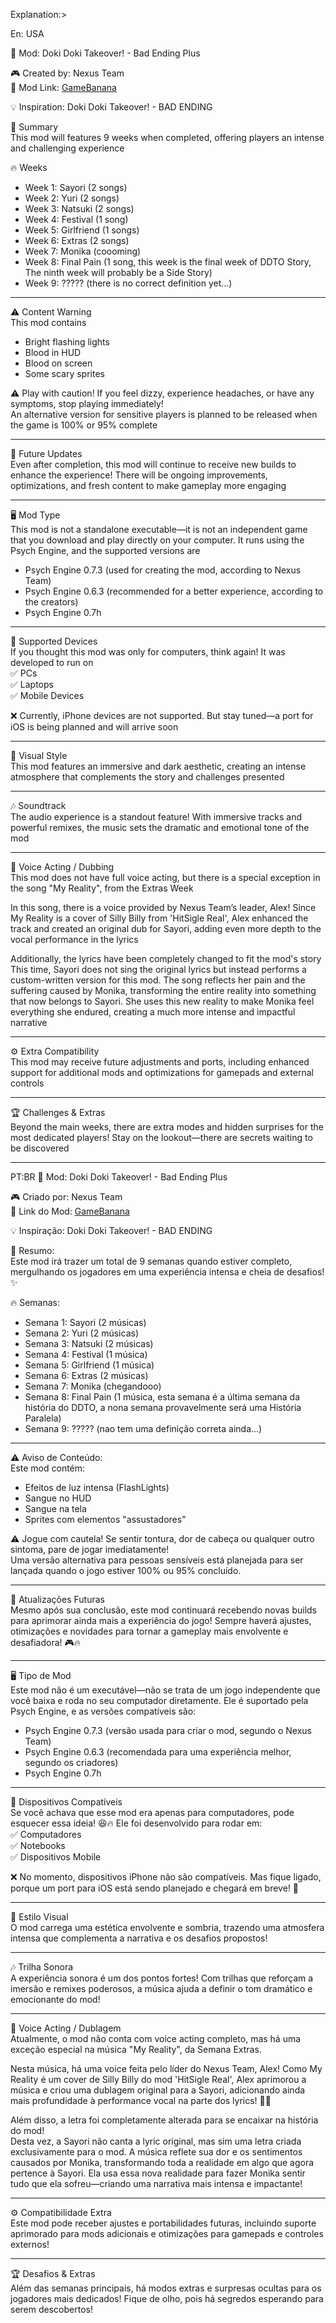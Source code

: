 Explanation:>

En: USA

📌 Mod: Doki Doki Takeover! - Bad Ending Plus

🎮 Created by: Nexus Team  
🔗 Mod Link: [GameBanana](https://gamebanana.com/wips/92537)  

💡 Inspiration: Doki Doki Takeover! - BAD ENDING  

📝 Summary  
This mod will features 9 weeks when completed, offering players an intense and challenging experience  

🔥 Weeks  
- Week 1: Sayori (2 songs)
- Week 2: Yuri  (2 songs)
- Week 3: Natsuki  (2 songs)
- Week 4: Festival  (1 song)
- Week 5: Girlfriend (1 songs)
- Week 6: Extras  (2 songs)
- Week 7: Monika  (coooming)
- Week 8: Final Pain (1 song, this week is the final week of DDTO Story, The ninth week will probably be a Side Story)
- Week 9: ????? (there is no correct definition yet...)
---

⚠️ Content Warning  
This mod contains  
- Bright flashing lights  
- Blood in HUD  
- Blood on screen  
- Some scary sprites  

⚠ Play with caution! If you feel dizzy, experience headaches, or have any symptoms, stop playing immediately!  
An alternative version for sensitive players is planned to be released when the game is 100% or 95% complete  

---

🔄 Future Updates  
Even after completion, this mod will continue to receive new builds to enhance the experience! There will be ongoing improvements, optimizations, and fresh content to make gameplay more engaging  

---

🖥️ Mod Type  
This mod is not a standalone executable—it is not an independent game that you download and play directly on your computer. It runs using the Psych Engine, and the supported versions are  
- Psych Engine 0.7.3 (used for creating the mod, according to Nexus Team)  
- Psych Engine 0.6.3 (recommended for a better experience, according to the creators)  
- Psych Engine 0.7h  

---

📱 Supported Devices  
If you thought this mod was only for computers, think again! It was developed to run on  
✅ PCs  
✅ Laptops  
✅ Mobile Devices  

❌ Currently, iPhone devices are not supported. But stay tuned—a port for iOS is being planned and will arrive soon  

---

🎨 Visual Style  
This mod features an immersive and dark aesthetic, creating an intense atmosphere that complements the story and challenges presented  

---

🎶 Soundtrack  
The audio experience is a standout feature! With immersive tracks and powerful remixes, the music sets the dramatic and emotional tone of the mod  

---

🎤 Voice Acting / Dubbing  
This mod does not have full voice acting, but there is a special exception in the song "My Reality", from the Extras Week  

In this song, there is a voice provided by Nexus Team’s leader, Alex! Since My Reality is a cover of Silly Billy from 'HitSigle Real', Alex enhanced the track and created an original dub for Sayori, adding even more depth to the vocal performance in the lyrics  

Additionally, the lyrics have been completely changed to fit the mod's story  
This time, Sayori does not sing the original lyrics but instead performs a custom-written version for this mod. The song reflects her pain and the suffering caused by Monika, transforming the entire reality into something that now belongs to Sayori. She uses this new reality to make Monika feel everything she endured, creating a much more intense and impactful narrative  

---

⚙️ Extra Compatibility  
This mod may receive future adjustments and ports, including enhanced support for additional mods and optimizations for gamepads and external controls  

---

🏆 Challenges & Extras  
Beyond the main weeks, there are extra modes and hidden surprises for the most dedicated players! Stay on the lookout—there are secrets waiting to be discovered  

---

PT:BR
📌 Mod: Doki Doki Takeover! - Bad Ending Plus  

🎮 Criado por: Nexus Team  
🔗 Link do Mod: [GameBanana](https://gamebanana.com/wips/92537)  

💡 Inspiração: Doki Doki Takeover! - BAD ENDING  

📝 Resumo:  
Este mod irá trazer um total de 9 semanas quando estiver completo, mergulhando os jogadores em uma experiência intensa e cheia de desafios! ✨  

🔥 Semanas:  
- Semana 1: Sayori (2 músicas)
- Semana 2: Yuri (2 músicas)
- Semana 3: Natsuki (2 músicas)
- Semana 4: Festival (1 música)
- Semana 5: Girlfriend (1 música)
- Semana 6: Extras (2 músicas)
- Semana 7: Monika (chegandooo)
- Semana 8: Final Pain (1 música, esta semana é a última semana da história do DDTO, a nona semana provavelmente será uma História Paralela)
- Semana 9: ????? (nao tem uma definição correta ainda...)

---

⚠️ Aviso de Conteúdo:  
Este mod contém:  
- Efeitos de luz intensa (FlashLights)  
- Sangue no HUD  
- Sangue na tela  
- Sprites com elementos "assustadores"  

⚠ Jogue com cautela! Se sentir tontura, dor de cabeça ou qualquer outro sintoma, pare de jogar imediatamente!  
Uma versão alternativa para pessoas sensíveis está planejada para ser lançada quando o jogo estiver 100% ou 95% concluído.  

---

🔄 Atualizações Futuras  
Mesmo após sua conclusão, este mod continuará recebendo novas builds para aprimorar ainda mais a experiência do jogo! Sempre haverá ajustes, otimizações e novidades para tornar a gameplay mais envolvente e desafiadora! 🎮🔥  

---

🖥️ Tipo de Mod  
Este mod não é um executável—não se trata de um jogo independente que você baixa e roda no seu computador diretamente. Ele é suportado pela Psych Engine, e as versões compatíveis são:  
- Psych Engine 0.7.3 (versão usada para criar o mod, segundo o Nexus Team)  
- Psych Engine 0.6.3 (recomendada para uma experiência melhor, segundo os criadores)  
- Psych Engine 0.7h  

---

📱 Dispositivos Compatíveis  
Se você achava que esse mod era apenas para computadores, pode esquecer essa ideia! 😆🔥 Ele foi desenvolvido para rodar em:  
✅ Computadores  
✅ Notebooks  
✅ Dispositivos Mobile  

❌ No momento, dispositivos iPhone não são compatíveis. Mas fique ligado, porque um port para iOS está sendo planejado e chegará em breve! 🚀  

---

🎨 Estilo Visual  
O mod carrega uma estética envolvente e sombria, trazendo uma atmosfera intensa que complementa a narrativa e os desafios propostos!  

---

🎶 Trilha Sonora  
A experiência sonora é um dos pontos fortes! Com trilhas que reforçam a imersão e remixes poderosos, a música ajuda a definir o tom dramático e emocionante do mod!  

---

🎤 Voice Acting / Dublagem  
Atualmente, o mod não conta com voice acting completo, mas há uma exceção especial na música "My Reality", da Semana Extras.  

Nesta música, há uma voice feita pelo líder do Nexus Team, Alex! Como My Reality é um cover de Silly Billy do mod 'HitSigle Real', Alex aprimorou a música e criou uma dublagem original para a Sayori, adicionando ainda mais profundidade à performance vocal na parte dos lyrics! 🎤✨  

Além disso, a letra foi completamente alterada para se encaixar na história do mod!  
Desta vez, a Sayori não canta a lyric original, mas sim uma letra criada exclusivamente para o mod. A música reflete sua dor e os sentimentos causados por Monika, transformando toda a realidade em algo que agora pertence à Sayori. Ela usa essa nova realidade para fazer Monika sentir tudo que ela sofreu—criando uma narrativa mais intensa e impactante!  

---

⚙️ Compatibilidade Extra  
Este mod pode receber ajustes e portabilidades futuras, incluindo suporte aprimorado para mods adicionais e otimizações para gamepads e controles externos!  

---

🏆 Desafios & Extras  
Além das semanas principais, há modos extras e surpresas ocultas para os jogadores mais dedicados! Fique de olho, pois há segredos esperando para serem descobertos!
